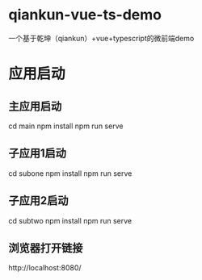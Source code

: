 # qiankun-vue-ts-demo
一个基于乾坤（qiankun）+vue+typescript的微前端demo

# 应用启动

## 主应用启动

cd  main
npm install
npm run serve

## 子应用1启动

cd  subone
npm install
npm run serve


## 子应用2启动

cd  subtwo
npm install
npm run serve


## 浏览器打开链接

http://localhost:8080/
